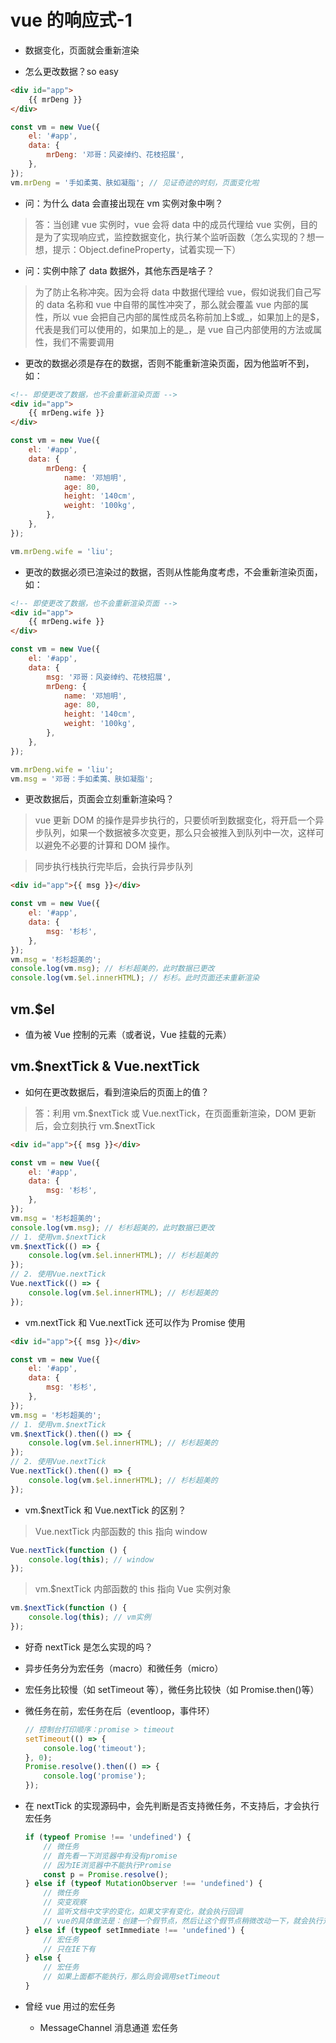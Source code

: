 # vue 的响应式-1

-   数据变化，页面就会重新渲染

-   怎么更改数据？so easy

```html
<div id="app">
    {{ mrDeng }}
</div>
```

```js
const vm = new Vue({
    el: '#app',
    data: {
        mrDeng: '邓哥：风姿绰约、花枝招展',
    },
});
vm.mrDeng = '手如柔荑、肤如凝脂'; // 见证奇迹的时刻，页面变化啦
```

-   问：为什么 data 会直接出现在 vm 实例对象中咧？

> 答：当创建 vue 实例时，vue 会将 data 中的成员代理给 vue 实例，目的是为了实现响应式，监控数据变化，执行某个监听函数（怎么实现的？想一想，提示：Object.defineProperty，试着实现一下）

-   问：实例中除了 data 数据外，其他东西是啥子？

> 为了防止名称冲突。因为会将 data 中数据代理给 vue，假如说我们自己写的 data 名称和 vue 中自带的属性冲突了，那么就会覆盖 vue 内部的属性，所以 vue 会把自己内部的属性成员名称前加上\$或\_，如果加上的是\$，代表是我们可以使用的，如果加上的是\_，是 vue 自己内部使用的方法或属性，我们不需要调用

-   更改的数据必须是存在的数据，否则不能重新渲染页面，因为他监听不到，如：

```html
<!-- 即使更改了数据，也不会重新渲染页面 -->
<div id="app">
    {{ mrDeng.wife }}
</div>
```

```js
const vm = new Vue({
    el: '#app',
    data: {
        mrDeng: {
            name: '邓旭明',
            age: 80,
            height: '140cm',
            weight: '100kg',
        },
    },
});

vm.mrDeng.wife = 'liu';
```

-   更改的数据必须已渲染过的数据，否则从性能角度考虑，不会重新渲染页面，如：

```html
<!-- 即使更改了数据，也不会重新渲染页面 -->
<div id="app">
    {{ mrDeng.wife }}
</div>
```

```js
const vm = new Vue({
    el: '#app',
    data: {
        msg: '邓哥：风姿绰约、花枝招展',
        mrDeng: {
            name: '邓旭明',
            age: 80,
            height: '140cm',
            weight: '100kg',
        },
    },
});

vm.mrDeng.wife = 'liu';
vm.msg = '邓哥：手如柔荑、肤如凝脂';
```

-   更改数据后，页面会立刻重新渲染吗？

> vue 更新 DOM 的操作是异步执行的，只要侦听到数据变化，将开启一个异步队列，如果一个数据被多次变更，那么只会被推入到队列中一次，这样可以避免不必要的计算和 DOM 操作。

> 同步执行栈执行完毕后，会执行异步队列

```html
<div id="app">{{ msg }}</div>
```

```js
const vm = new Vue({
    el: '#app',
    data: {
        msg: '杉杉',
    },
});
vm.msg = '杉杉超美的';
console.log(vm.msg); // 杉杉超美的，此时数据已更改
console.log(vm.$el.innerHTML); // 杉杉。此时页面还未重新渲染
```

## vm.\$el

-   值为被 Vue 控制的元素（或者说，Vue 挂载的元素）

## vm.\$nextTick & Vue.nextTick

-   如何在更改数据后，看到渲染后的页面上的值？

> 答：利用 vm.\$nextTick 或 Vue.nextTick，在页面重新渲染，DOM 更新后，会立刻执行 vm.\$nextTick

```html
<div id="app">{{ msg }}</div>
```

```js
const vm = new Vue({
    el: '#app',
    data: {
        msg: '杉杉',
    },
});
vm.msg = '杉杉超美的';
console.log(vm.msg); // 杉杉超美的，此时数据已更改
// 1. 使用vm.$nextTick
vm.$nextTick(() => {
    console.log(vm.$el.innerHTML); // 杉杉超美的
});
// 2. 使用Vue.nextTick
Vue.nextTick(() => {
    console.log(vm.$el.innerHTML); // 杉杉超美的
});
```

-   vm.nextTick 和 Vue.nextTick 还可以作为 Promise 使用

```html
<div id="app">{{ msg }}</div>
```

```js
const vm = new Vue({
    el: '#app',
    data: {
        msg: '杉杉',
    },
});
vm.msg = '杉杉超美的';
// 1. 使用vm.$nextTick
vm.$nextTick().then(() => {
    console.log(vm.$el.innerHTML); // 杉杉超美的
});
// 2. 使用Vue.nextTick
Vue.nextTick().then(() => {
    console.log(vm.$el.innerHTML); // 杉杉超美的
});
```

-   vm.\$nextTick 和 Vue.nextTick 的区别？

> Vue.nextTick 内部函数的 this 指向 window

```js
Vue.nextTick(function () {
    console.log(this); // window
});
```

> vm.\$nextTick 内部函数的 this 指向 Vue 实例对象

```js
vm.$nextTick(function () {
    console.log(this); // vm实例
});
```

-   好奇 nextTick 是怎么实现的吗？

-   异步任务分为宏任务（macro）和微任务（micro）

-   宏任务比较慢（如 setTimeout 等），微任务比较快（如 Promise.then()等）

-   微任务在前，宏任务在后（eventloop，事件环）

    ```js
    // 控制台打印顺序：promise > timeout
    setTimeout(() => {
        console.log('timeout');
    }, 0);
    Promise.resolve().then(() => {
        console.log('promise');
    });
    ```

-   在 nextTick 的实现源码中，会先判断是否支持微任务，不支持后，才会执行宏任务

    ```js
    if (typeof Promise !== 'undefined') {
        // 微任务
        // 首先看一下浏览器中有没有promise
        // 因为IE浏览器中不能执行Promise
        const p = Promise.resolve();
    } else if (typeof MutationObserver !== 'undefined') {
        // 微任务
        // 突变观察
        // 监听文档中文字的变化，如果文字有变化，就会执行回调
        // vue的具体做法是：创建一个假节点，然后让这个假节点稍微改动一下，就会执行对应的函数
    } else if (typeof setImmediate !== 'undefined') {
        // 宏任务
        // 只在IE下有
    } else {
        // 宏任务
        // 如果上面都不能执行，那么则会调用setTimeout
    }
    ```

-   曾经 vue 用过的宏任务

    -   MessageChannel 消息通道 宏任务

